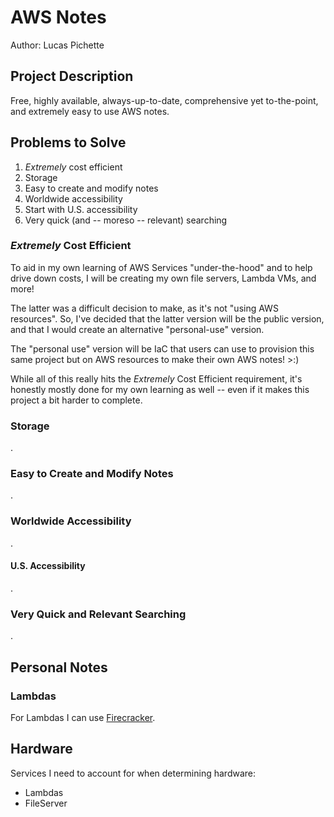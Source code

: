 # AWS Notes

Author: Lucas Pichette

## Project Description

Free, highly available, always-up-to-date, comprehensive yet to-the-point, and extremely easy to use AWS notes.

## Problems to Solve

1. *Extremely* cost efficient
1. Storage
1. Easy to create and modify notes
1. Worldwide accessibility
  1. Start with U.S. accessibility
1. Very quick (and -- moreso -- relevant) searching

### *Extremely* Cost Efficient

To aid in my own learning of AWS Services "under-the-hood" and to help drive down costs, I will be creating my own file servers, Lambda VMs, and more!

The latter was a difficult decision to make, as it's not "using AWS resources". So, I've decided that the latter version will be the public version, and that I would create an alternative "personal-use" version.

The "personal use" version will be IaC that users can use to provision this same project but on AWS resources to make their own AWS notes! >:)

While all of this really hits the *Extremely* Cost Efficient requirement, it's honestly mostly done for my own learning as well -- even if it makes this project a bit harder to complete.

### Storage

.

### Easy to Create and Modify Notes

.

### Worldwide Accessibility

.

#### U.S. Accessibility

. 

### Very Quick and Relevant Searching

.

## Personal Notes

### Lambdas

For Lambdas I can use [Firecracker](https://firecracker-microvm.github.io/).

## Hardware

Services I need to account for when determining hardware:

* Lambdas
* FileServer



